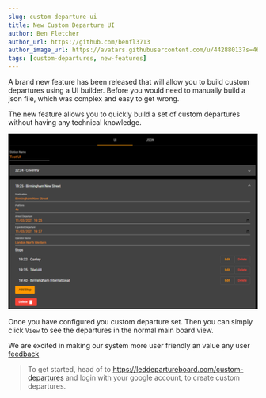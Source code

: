 ```yaml
---
slug: custom-departure-ui
title: New Custom Departure UI
author: Ben Fletcher
author_url: https://github.com/benfl3713
author_image_url: https://avatars.githubusercontent.com/u/44288013?s=460&v=4
tags: [custom-departures, new-features]
---
```


A brand new feature has been released that will allow you to build custom departures using a UI builder.
Before you would need to manually build a json file, which was complex and easy to get wrong.

The new feature allows you to quickly build a set of custom departures without having any technical knowledge.

<!--truncate-->

![custom-departurescreen](./custom-departure-ui.png)

Once you have configured you custom departure set. Then you can simply click `View` to see the departures in the normal main board view.

We are excited in making our system more user friendly an value any user [feedback](https://github.com/benfl3713/DepartureBoard/issues)

> To get started, head of to <https://leddepartureboard.com/custom-departures> and login with your google account, to create custom departures.
